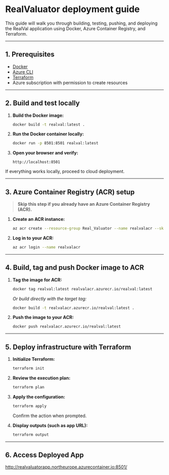 # RealValuator deployment guide

This guide will walk you through building, testing, pushing, and deploying the RealVal application using Docker, Azure Container Registry, and Terraform.

---

## 1. Prerequisites

- [Docker](https://www.docker.com/get-started)
- [Azure CLI](https://docs.microsoft.com/en-us/cli/azure/install-azure-cli)
- [Terraform](https://developer.hashicorp.com/terraform/tutorials/aws-get-started/install-cli)
- Azure subscription with permission to create resources

---

## 2. Build and test locally

1. **Build the Docker image:**
    ```bash
    docker build -t realval:latest .
    ```

2. **Run the Docker container locally:**
    ```bash
    docker run -p 8501:8501 realval:latest
    ```

3. **Open your browser and verify:**
    ```
    http://localhost:8501
    ```

If everything works locally, proceed to cloud deployment.

---

## 3. Azure Container Registry (ACR) setup

> **Skip this step if you already have an Azure Container Registry (ACR).**

1. **Create an ACR instance:**
    ```bash
    az acr create --resource-group Real_Valuator --name realvalacr --sku Basic
    ```

2. **Log in to your ACR:**
    ```bash
    az acr login --name realvalacr
    ```

---

## 4. Build, tag and push Docker image to ACR

1. **Tag the image for ACR:**
    ```bash
    docker tag realval:latest realvalacr.azurecr.io/realval:latest
    ```
    *Or build directly with the target tag:*
    ```bash
    docker build -t realvalacr.azurecr.io/realval:latest .
    ```

2. **Push the image to your ACR:**
    ```bash
    docker push realvalacr.azurecr.io/realval:latest
    ```

---

## 5. Deploy infrastructure with Terraform

1. **Initialize Terraform:**
    ```bash
    terraform init
    ```

2. **Review the execution plan:**
    ```bash
    terraform plan
    ```

3. **Apply the configuration:**
    ```bash
    terraform apply
    ```
    Confirm the action when prompted.

4. **Display outputs (such as app URL):**
    ```bash
    terraform output
    ```

---

## 6. Access Deployed App
http://realvaluatorapp.northeurope.azurecontainer.io:8501/

